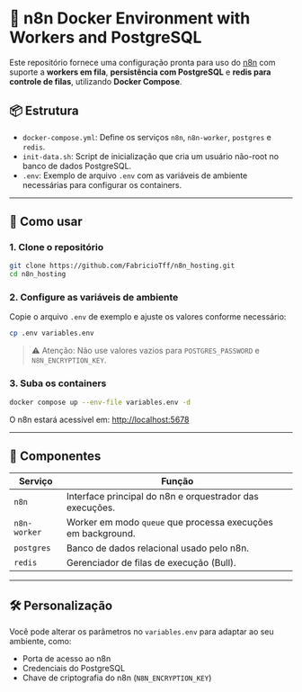 # 🧩 n8n Docker Environment with Workers and PostgreSQL

Este repositório fornece uma configuração pronta para uso do [n8n](https://n8n.io/) com suporte a **workers em fila**, **persistência com PostgreSQL** e **redis para controle de filas**, utilizando **Docker Compose**.

## 📦 Estrutura

- `docker-compose.yml`: Define os serviços `n8n`, `n8n-worker`, `postgres` e `redis`.
- `init-data.sh`: Script de inicialização que cria um usuário não-root no banco de dados PostgreSQL.
- `.env`: Exemplo de arquivo `.env` com as variáveis de ambiente necessárias para configurar os containers.

---

## 🚀 Como usar

### 1. Clone o repositório

```bash
git clone https://github.com/FabricioTff/n8n_hosting.git
cd n8n_hosting
```

### 2. Configure as variáveis de ambiente

Copie o arquivo `.env` de exemplo e ajuste os valores conforme necessário:

```bash
cp .env variables.env 
```

> ⚠️ Atenção: Não use valores vazios para `POSTGRES_PASSWORD` e `N8N_ENCRYPTION_KEY`.

### 3. Suba os containers

```bash
docker compose up --env-file variables.env -d
```

O n8n estará acessível em: [http://localhost:5678](http://localhost:5678)

---

## 🧠 Componentes

| Serviço      | Função                                                       |
|--------------|--------------------------------------------------------------|
| `n8n`        | Interface principal do n8n e orquestrador das execuções.     |
| `n8n-worker` | Worker em modo `queue` que processa execuções em background. |
| `postgres`   | Banco de dados relacional usado pelo n8n.                    |
| `redis`      | Gerenciador de filas de execução (Bull).                    |

---

## 🛠 Personalização

Você pode alterar os parâmetros no `variables.env` para adaptar ao seu ambiente, como:
- Porta de acesso ao n8n
- Credenciais do PostgreSQL
- Chave de criptografia do n8n (`N8N_ENCRYPTION_KEY`)
